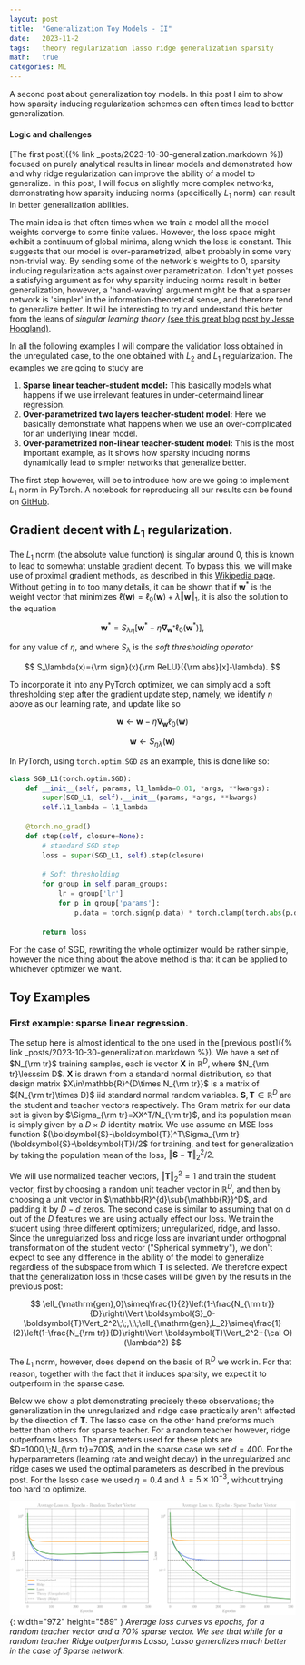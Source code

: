 ```yaml
---
layout: post
title:  "Generalization Toy Models - II"
date:   2023-11-2
tags:   theory regularization lasso ridge generalization sparsity
math:   true
categories: ML
---
```


A second post about generalization toy models. In this post I aim to show how sparsity inducing regularization schemes can often times lead to better generalization.


#### Logic and challenges
[The first post]({% link _posts/2023-10-30-generalization.markdown %}) focused on purely analytical results in linear models and demonstrated how and why ridge regularization can improve the ability of a model to generalize. In this post, I will focus on slightly more complex networks, demonstrating how sparsity inducing norms (specifically $L_1$ norm) can result in better generalization abilities. 

The main idea is that often times when we train a model all the model weights converge to some finite values. However, the loss space might exhibit a continuum of global minima, along which the loss is constant. This suggests that our model is over-parametrized, albeit probably in some very non-trivial way. By sending some of the network's weights to 0, sparsity inducing regularization acts against over parametrization. I don't yet posses a satisfying argument as for why sparsity inducing norms result in better generalization, however, a 'hand-waving' argument might be that a sparser network is 'simpler' in the information-theoretical sense, and therefore tend to generalize better. It will be interesting to try and understand this better from the leans of _singular learning theory_ [(see this great blog post by Jesse Hoogland)](https://www.lesswrong.com/posts/fovfuFdpuEwQzJu2w/neural-networks-generalize-because-of-this-one-weird-trick).


In all the following examples I will compare the validation loss obtained in the unregulated case, to the one obtained with $L_2$ and $L_1$ regularization. The examples we are going to study are 
1. __Sparse linear teacher-student model:__ This basically models what happens if we use irrelevant features in under-determaind linear regression.
2. __Over-parametrized two layers teacher-student model:__ Here we basically demonstrate what happens when we use an over-complicated for an underlying linear model.
3. __Over-parametrized non-linear teacher-student model:__ This is the most important example, as it shows how sparsity inducing norms dynamically lead to simpler networks that generalize better.

The first step however, will be to introduce how are we going to implement $L_1$ norm in PyTorch. A notebook for reproducing all our results can be found on [GitHub](https://github.com/Nadav-out/Blog_related/blob/main/Generalization_toys_II.ipynb).

## Gradient decent with $L_1$ regularization.
The $L_1$ norm (the absolute value function) is singular around 0, this is known to lead to somewhat unstable gradient decent. To bypass this, we will make use of proximal gradient methods, as described in this [Wikipedia page](https://en.wikipedia.org/wiki/Proximal_gradient_methods_for_learning). Without getting in to too many details, it can be shown that if $\boldsymbol{w}^*$ is the weight vector that minimizes $\ell(\boldsymbol{w})=\ell_0(\boldsymbol{w})+\lambda\Vert \boldsymbol{w}\Vert_1$, it is also the solution to the equation

$$
    \boldsymbol{w}^*=S_{\lambda\eta}\left[\boldsymbol{w}^*-\eta\boldsymbol{\nabla}_{\boldsymbol{w}^*}\ell_0(\boldsymbol{w}^*)\right],
$$

for any value of $\eta$, and where $S_{\lambda}$ is the _soft thresholding operator_

$$
    S_\lambda(x)={\rm sign}(x){\rm ReLU}({\rm abs}[x]-\lambda).
$$

To incorporate it into any PyTorch optimizer, we can simply add a soft thresholding step after the gradient update step, namely, we identify $\eta$ above as our learning rate, and update like so

$$
    \boldsymbol{w}\leftarrow \boldsymbol{w}-\eta\boldsymbol{\nabla}_{\boldsymbol{w}}\ell_0(\boldsymbol{w})
$$

$$
    \boldsymbol{w}\leftarrow S_{\eta \lambda}(\boldsymbol{w})
$$

In PyTorch, using `torch.optim.SGD` as an example, this is done like so:

```python
class SGD_L1(torch.optim.SGD):
    def __init__(self, params, l1_lambda=0.01, *args, **kwargs):
        super(SGD_L1, self).__init__(params, *args, **kwargs)
        self.l1_lambda = l1_lambda

    @torch.no_grad()
    def step(self, closure=None):
        # standard SGD step
        loss = super(SGD_L1, self).step(closure)  

        # Soft thresholding
        for group in self.param_groups:
            lr = group['lr']
            for p in group['params']:
                p.data = torch.sign(p.data) * torch.clamp(torch.abs(p.data) - self.l1_lambda * lr, min=0)

        return loss

```

For the case of SGD, rewriting the whole optimizer would be rather simple, however the nice thing about the above method is that it can be applied to whichever optimizer we want.

## Toy Examples
### First example: sparse linear regression.
The setup here is almost identical to the one used in the [previous post]({% link _posts/2023-10-30-generalization.markdown %}). 
We have a set of $N_{\rm tr}$ training samples, each is vector $\boldsymbol{X}$ in ${\mathbb{R}}^D$, where $N_{\rm tr}\lesssim D$. $\boldsymbol{X}$ is drawn from a standard normal distribution, so that design matrix $X\in\mathbb{R}^{D\times N_{\rm tr}}$ is a matrix of ${N_{\rm tr}\times D}$ iid standard normal random variables.  $\boldsymbol{S},\boldsymbol{T}\in\mathbb{R}^D$ are the student and teacher vectors respectively. The Gram matrix for our data set is given by $\Sigma_{\rm tr}=XX^T/N_{\rm tr}$, and its population mean is simply given by a $D\times D$ identity matrix. We use assume an MSE loss function $(\boldsymbol{S}-\boldsymbol{T})^T\Sigma_{\rm tr}(\boldsymbol{S}-\boldsymbol{T})/2$ for training, and test for generalization by taking the population mean of the loss, $\Vert \boldsymbol{S}-\boldsymbol{T} \Vert_2^2/2$.

We will use normalized teacher vectors, $\Vert\boldsymbol{T} \Vert_2^2=1$ and train the student vector, first by choosing a random unit teacher vector in $\mathbb{R}^D$, and then by choosing a unit vector in $\mathbb{R}^{d}\sub{\mathbb{R}}^D$, and padding it by $D-d$ zeros. The second case is similar to assuming that on $d$ out of the $D$ features we are using actually effect our loss. We train the student using three different optimizers; unregularized, ridge, and lasso. Since the unregularized loss and ridge loss are invariant under orthogonal transformation of the student vector ("Spherical symmetry"), we don't expect to see any difference in the ability of the model to generalize regardless of the subspace from which $\boldsymbol{T}$ is selected. We therefore expect that the generalization loss in those cases will be given by the results in the previous post:

$$
    \ell_{\mathrm{gen},0}\simeq\frac{1}{2}\left(1-\frac{N_{\rm tr}}{D}\right)\Vert \boldsymbol{S}_0-\boldsymbol{T}\Vert_2^2\;\;,\;\;\ell_{\mathrm{gen},L_2}\simeq\frac{1}{2}\left(1-\frac{N_{\rm tr}}{D}\right)\Vert \boldsymbol{T}\Vert_2^2+{\cal O}(\lambda^2)
$$

The $L_1$ norm, however, does depend on the basis of $\mathbb{R}^D$ we work in. For that reason, together with the fact that it induces sparsity, we expect it to outperform in the sparse case. 

Below we show a plot demonstrating precisely these observations; the generalization in the unregularized and ridge case practically aren't affected by the direction of $\boldsymbol{T}$. The lasso case on the other hand preforms much better than others for sparse teacher. For a random teacher however, ridge outperforms lasso.  The parameters used for these plots are $D=1000,\;N_{\rm tr}=700$, and in the sparse case we set $d=400$. For the hyperparameters (learning rate and weight decay) in the unregularized and ridge cases we used the optimal parameters as described in the previous post. For the lasso case we used $\eta=0.4$ and $\lambda=5\times10^{-3}$, without trying too hard to optimize.


![Desktop View](/assets/images/gen_linear_sparse.png){: width="972" height="589" }
_Average loss curves vs epochs, for a random teacher vector and a $70\%$ sparse vector. We see that while for a random teacher Ridge outperforms Lasso, Lasso generalizes much better in the case of Sparse network._


